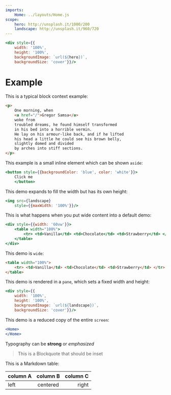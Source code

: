 ```yaml
---
imports:
    Home: ../layouts/Home.js
scope:
    hero: http://unsplash.it/1000/200
    landscape: http://unsplash.it/960/720
---
```


```jsx demo hero
<div style={{
    width: '100%',
    height: '100%',
    backgroundImage: `url(${hero})`,
    backgroundSize: 'cover'}}/>
```

Example
====

This is a typical block context example:

```html demo
<p>
    One morning, when
    <a href="/">Gregor Samsa</a>
    woke from
    troubled dreams, he found himself transformed
    in his bed into a horrible vermin.
    He lay on his armour-like back, and if he lifted
    his head a little he could see his brown belly,
    slightly domed and divided
    by arches into stiff sections.
</p>
```

This example is a small inline element which can be shown `aside`:

```jsx demo aside
<button style={{backgroundColor: 'blue', color: 'white'}}>
    Click me
    </button>
```

This demo expands to fill the width but has its own height:

```jsx demo
<img src={landscape}
    style={{maxWidth: '100%'}}/>
```

This is what happens when you put wide content into a default demo:

```jsx demo
<div style={{width: '60vw'}}>
    <table width="100%">
        <tr> <td>Vanilla</td> <td>Chocolate</td> <td>Strawberry</td> </tr>
    </table>
</div>
```

This demo is `wide`:

```html demo wide
<table width="100%">
    <tr> <td>Vanilla</td> <td>Chocolate</td> <td>Strawberry</td> </tr>
</table>
```

This demo is rendered in a `pane`, which sets a fixed width and height:

```jsx demo pane
<div style={{
    width: '100%',
    height: '100%',
    backgroundImage: `url(${landscape})`,
    backgroundSize: 'cover'}}/>
```

This demo is a reduced copy of the entire `screen`:

```jsx demo screen
<Home>
</Home>
```

Typography can be **strong** or _emphasized_

> This is a Blockquote
> that should be inset

This is a Markdown table:

column A | column B | column C
--- |:---:| ---:
left | centered | right
